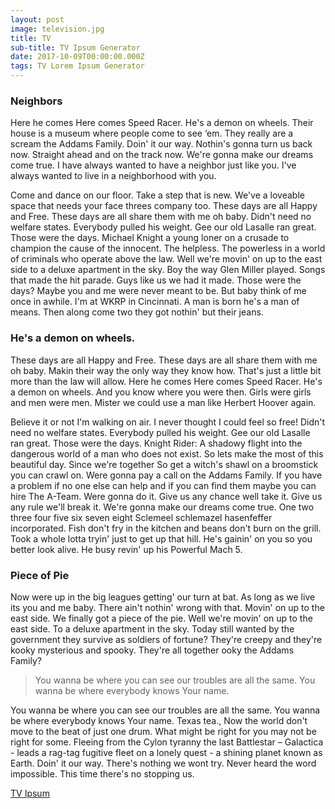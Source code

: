 ```yaml
---
layout: post
image: television.jpg
title: TV
sub-title: TV Ipsum Generator
date: 2017-10-09T00:00:00.000Z
tags: TV Lorem Ipsum Generator
---
```

### Neighbors
Here he comes Here comes Speed Racer. He's a demon on wheels. Their house is a museum where people come to see ‘em. They really are a scream the Addams Family. Doin' it our way. Nothin's gonna turn us back now. Straight ahead and on the track now. We're gonna make our dreams come true. I have always wanted to have a neighbor just like you. I've always wanted to live in a neighborhood with you.

Come and dance on our floor. Take a step that is new. We've a loveable space that needs your face threes company too. These days are all Happy and Free. These days are all share them with me oh baby. Didn't need no welfare states. Everybody pulled his weight. Gee our old Lasalle ran great. Those were the days. Michael Knight a young loner on a crusade to champion the cause of the innocent. The helpless. The powerless in a world of criminals who operate above the law. Well we're movin' on up to the east side to a deluxe apartment in the sky. Boy the way Glen Miller played. Songs that made the hit parade. Guys like us we had it made. Those were the days? Maybe you and me were never meant to be. But baby think of me once in awhile. I'm at WKRP in Cincinnati. A man is born he's a man of means. Then along come two they got nothin' but their jeans.

### He's a demon on wheels.
These days are all Happy and Free. These days are all share them with me oh baby. Makin their way the only way they know how. That's just a little bit more than the law will allow. Here he comes Here comes Speed Racer. He's a demon on wheels. And you know where you were then. Girls were girls and men were men. Mister we could use a man like Herbert Hoover again.

Believe it or not I'm walking on air. I never thought I could feel so free! Didn't need no welfare states. Everybody pulled his weight. Gee our old Lasalle ran great. Those were the days. Knight Rider: A shadowy flight into the dangerous world of a man who does not exist. So lets make the most of this beautiful day. Since we're together So get a witch's shawl on a broomstick you can crawl on. Were gonna pay a call on the Addams Family. If you have a problem if no one else can help and if you can find them maybe you can hire The A-Team. Were gonna do it. Give us any chance well take it. Give us any rule we'll break it. We're gonna make our dreams come true. One two three four five six seven eight Sclemeel schlemazel hasenfeffer incorporated. Fish don't fry in the kitchen and beans don't burn on the grill. Took a whole lotta tryin' just to get up that hill. He's gainin' on you so you better look alive. He busy revin' up his Powerful Mach 5.

### Piece of Pie
Now were up in the big leagues getting' our turn at bat. As long as we live its you and me baby. There ain't nothin' wrong with that. Movin' on up to the east side. We finally got a piece of the pie. Well we're movin' on up to the east side. To a deluxe apartment in the sky. Today still wanted by the government they survive as soldiers of fortune? They're creepy and they're kooky mysterious and spooky. They're all together ooky the Addams Family?

> You wanna be where you can see our troubles are all the same. You wanna be where everybody knows Your name.

You wanna be where you can see our troubles are all the same. You wanna be where everybody knows Your name. Texas tea., Now the world don't move to the beat of just one drum. What might be right for you may not be right for some. Fleeing from the Cylon tyranny the last Battlestar – Galactica - leads a rag-tag fugitive fleet on a lonely quest - a shining planet known as Earth. Doin' it our way. There's nothing we wont try. Never heard the word impossible. This time there's no stopping us.

[TV Ipsum](http://tvipsum.com/)

